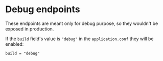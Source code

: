 # Debug endpoints
These endpoints are meant only for debug purpose, so they wouldn't be exposed 
in production.

If the `build` field's value is `"debug"` in the `application.conf` they will 
be enabled:

```
build = "debug"
```
